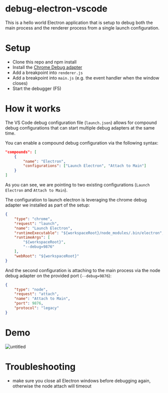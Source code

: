 # debug-electron-vscode

This is a hello world Electron application that is setup to debug both the main process and the renderer process from a single launch configuration.

# Setup

* Clone this repo and npm install
* Install the [Chrome Debug adapter](https://marketplace.visualstudio.com/items?itemName=msjsdiag.debugger-for-chrome)
* Add a breakpoint into `renderer.js`
* Add a breakpoint into `main.js` (e.g. the event handler when the window closes)
* Start the debugger (F5)

# How it works

The VS Code debug configuration file (`launch.json`) allows for compound debug configurations that can start multiple debug adapters at the same time. 

You can enable a compound debug configuration via the following syntax:

```json
"compounds": [
    {
        "name": "Electron",
        "configurations": ["Launch Electron", "Attach to Main"]
    }
]
```

As you can see, we are pointing to two existing configurations (`Launch Electron` and `Attach to Main`).

The configuration to launch electron is leveraging the chrome debug adapter we installed as part of the setup:

```json
{
    "type": "chrome",
    "request": "launch",
    "name": "Launch Electron",
    "runtimeExecutable": "${workspaceRoot}/node_modules/.bin/electron",
    "runtimeArgs": [
        "${workspaceRoot}",
        "--debug=9876"
    ],
    "webRoot": "${workspaceRoot}"
}
```

And the second configuration is attaching to the main process via the node debug adapter on the provided port (`--debug=9876`):

```json
{
    "type": "node",
    "request": "attach",
    "name": "Attach to Main",
    "port": 9876,
    "protocol": "legacy"
}
```

# Demo

![untitled](https://cloud.githubusercontent.com/assets/900690/24273354/1d8173d4-0fdf-11e7-975e-2629ee5a5543.gif)

# Troubleshooting

* make sure you close all Electron windows before debugging again, otherwise the node attach will timeout
